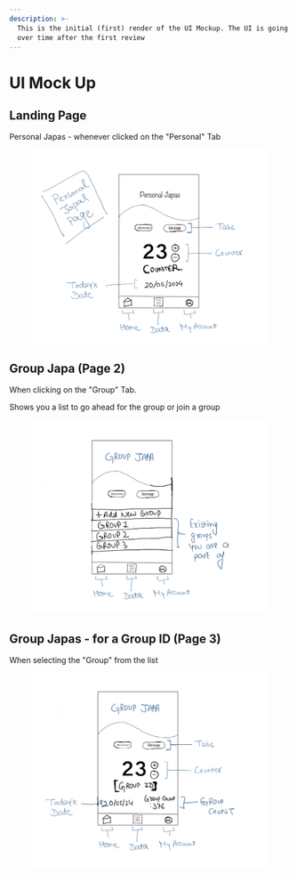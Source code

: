 ```yaml
---
description: >-
  This is the initial (first) render of the UI Mockup. The UI is going to evolve
  over time after the first review
---
```


# UI Mock Up

## Landing Page

Personal Japas - whenever clicked on the "Personal" Tab

<figure><img src=".gitbook/assets/image.png" alt=""><figcaption></figcaption></figure>

## Group Japa (Page 2)

When clicking on the "Group" Tab.

Shows you a list to go ahead for the group or join a group

<figure><img src=".gitbook/assets/image (3).png" alt=""><figcaption></figcaption></figure>

## Group Japas - for a Group ID (Page 3)

When selecting the "Group" from the list

<figure><img src=".gitbook/assets/image (2).png" alt=""><figcaption></figcaption></figure>
